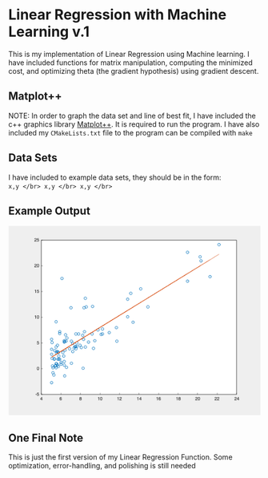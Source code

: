 # Linear Regression with Machine Learning v.1
This is my implementation of Linear Regression using Machine learning.
I have included functions for matrix manipulation, computing the minimized cost, and 
optimizing theta (the gradient hypothesis) using gradient descent. 

## Matplot++
NOTE: In order to graph the data set and line of best fit, I have included
the c++ graphics library [Matplot++](https://github.com/alandefreitas/matplotplusplus).
It is required to run the program. I have also included my `CMakeLists.txt` file to the 
program can be compiled with `make`

## Data Sets
I have included to example data sets, they should be in the form: </br>
    `x,y </br>
    x,y </br>
    x,y </br>`

## Example Output
![alt text](ex-image/ex-image1.png)

## One Final Note
This is just the first version of my Linear Regression Function.
Some optimization, error-handling, and polishing is still needed
